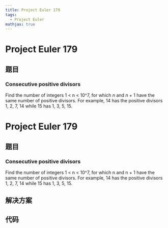 ```yaml
---
title: Project Euler 179
tags:
  - Project Euler
mathjax: true
---
```

<escape><!-- more --></escape>
    
# Project Euler 179
## 题目
### Consecutive positive divisors

Find the number of integers 1 &lt; n &lt; 10^7, for which <var>n</var> and <var>n</var> + 1 have the same number of positive divisors. For example, 14 has the positive divisors 1, 2, 7, 14 while 15 has 1, 3, 5, 15.


# Project Euler 179
## 题目
### Consecutive positive divisors
Find the number of integers 1 &lt; n &lt; 10^7, for which n and n + 1 have the same number of positive divisors. For example, 14 has the positive divisors 1, 2, 7, 14 while 15 has 1, 3, 5, 15.


## 解决方案


## 代码



